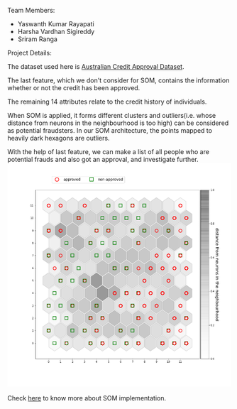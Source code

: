 Team Members:
<ul>
  <li>Yaswanth Kumar Rayapati</li>
  <li>Harsha Vardhan Sigireddy</li>
  <li>Sriram Ranga</li>
</ul>

Project Details:

The dataset used here is [Australian Credit Approval Dataset](https://archive.ics.uci.edu/ml/datasets/Statlog+(Australian+Credit+Approval)).

The last feature, which we don't consider for SOM, contains the information whether or not the credit has been approved.

The remaining 14 attributes relate to the credit history of individuals. 

When SOM is applied, it forms different clusters and outliers(i.e. whose distance from neurons in the neighbourhood is too high) can be considered as potential fraudsters. In our SOM architecture, the points mapped to heavily dark hexagons are outliers. 

With the help of last feature, we can make a list of all people who are potential frauds and also got an approval, and investigate further.
<img src="resulting_image.png">

Check [here](http://www.ai-junkie.com/ann/som/) to know more about SOM implementation.
